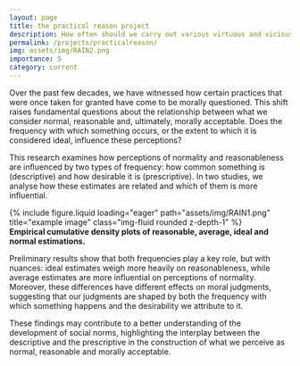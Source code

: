 ```yaml
---
layout: page
title: the practical reason project
description: How often should we carry out various virtuous and vicious behaviors?
permalink: /projects/practicalreason/
img: assets/img/RAIN2.png
importance: 5
category: current
---
```


Over the past few decades, we have witnessed how certain practices that were once taken for granted have come to be morally questioned. This shift raises fundamental questions about the relationship between what we consider normal, reasonable and, ultimately, morally acceptable. Does the frequency with which something occurs, or the extent to which it is considered ideal, influence these perceptions?

This research examines how perceptions of normality and reasonableness are influenced by two types of frequency: how common something is (descriptive) and how desirable it is (prescriptive). In two studies, we analyse how these estimates are related and which of them is more influential.

<div class="row justify-content-center">
    <div class="col-sm" style="max-width: 600px; width: 100%;">
        {% include figure.liquid loading="eager" path="assets/img/RAIN1.png" title="example image" class="img-fluid rounded z-depth-1" %}
    </div>
</div>
<div class="caption">
    <b>Empirical cumulative density plots of reasonable, average, ideal and normal estimations.</b>
</div>

Preliminary results show that both frequencies play a key role, but with nuances: ideal estimates weigh more heavily on reasonableness, while average estimates are more influential on perceptions of normality. Moreover, these differences have different effects on moral judgments, suggesting that our judgments are shaped by both the frequency with which something happens and the desirability we attribute to it.

These findings may contribute to a better understanding of the development of social norms, highlighting the interplay between the descriptive and the prescriptive in the construction of what we perceive as normal, reasonable and morally acceptable.

